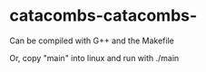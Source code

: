 # catacombs-catacombs-

Can be compiled with G++ and the Makefile

Or, copy "main" into linux and run with ./main
